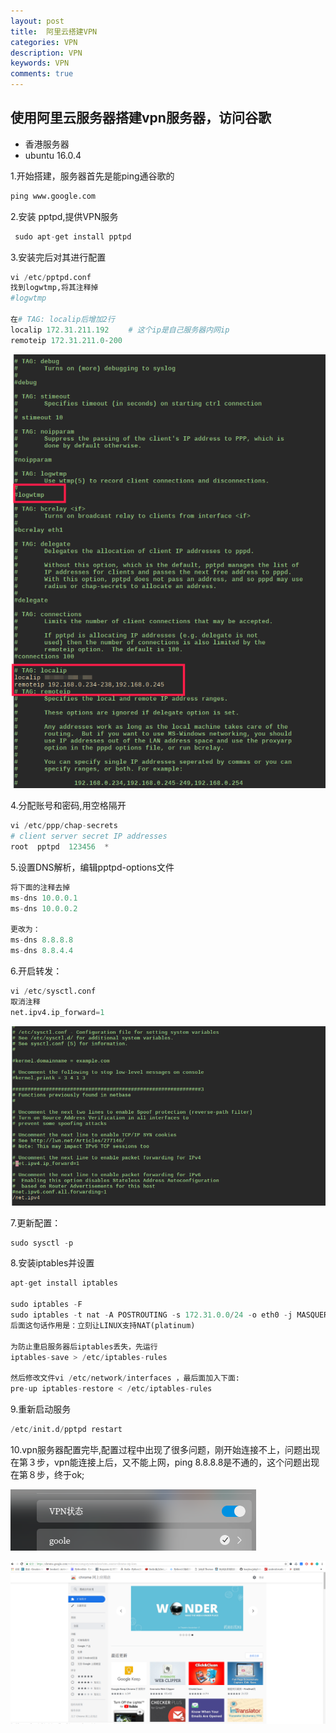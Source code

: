 ```yaml
---
layout: post
title:  阿里云搭建VPN
categories: VPN
description: VPN
keywords: VPN
comments: true
---
```


## 使用阿里云服务器搭建vpn服务器，访问谷歌

- 香港服务器
- ubuntu 16.0.4

1.开始搭建，服务器首先是能ping通谷歌的
```python
ping www.google.com
```
2.安装 pptpd,提供VPN服务
```python
 sudo apt-get install pptpd
```
3.安装完后对其进行配置
```python
vi /etc/pptpd.conf
找到logwtmp,将其注释掉
#logwtmp

在# TAG: localip后增加2行
localip 172.31.211.192　　 # 这个ip是自己服务器内网ip
remoteip 172.31.211.0-200
```

![vpn](/images/vpn/vpn_1.png)

4.分配账号和密码,用空格隔开
```python
vi /etc/ppp/chap-secrets
# client server secret IP addresses
root  pptpd  123456  *
```
5.设置DNS解析，编辑pptpd-options文件
```python
将下面的注释去掉
ms-dns 10.0.0.1
ms-dns 10.0.0.2

更改为：
ms-dns 8.8.8.8
ms-dns 8.8.4.4
```

6.开启转发：
```python
vi /etc/sysctl.conf
取消注释
net.ipv4.ip_forward=1
```
![vpn](/images/vpn/vpn_2.png)

7.更新配置：
```python
sudo sysctl -p
```

8.安装iptables并设置
```python
apt-get install iptables

sudo iptables -F
sudo iptables -t nat -A POSTROUTING -s 172.31.0.0/24 -o eth0 -j MASQUERADE
后面这句话作用是：立刻让LINUX支持NAT(platinum)

为防止重启服务器后iptables丢失，先运行 
iptables-save > /etc/iptables-rules 

然后修改文件vi /etc/network/interfaces ，最后面加入下面: 
pre-up iptables-restore < /etc/iptables-rules 

```
9.重新启动服务
```python
/etc/init.d/pptpd restart
```
10.vpn服务器配置完毕,配置过程中出现了很多问题，刚开始连接不上，问题出现在第３步，vpn能连接上后，又不能上网，ping 8.8.8.8是不通的，这个问题出现在第８步，终于ok;

![vpn](/images/vpn/vpn_3.png)

![vpn](/images/vpn/vpn_4.png)



    